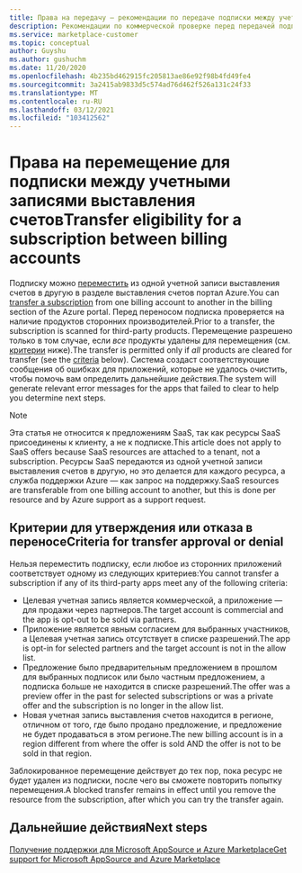 ```yaml
---
title: Права на передачу — рекомендации по передаче подписки между учетными записями выставления счетов, Azure Marketplace
description: Рекомендации по коммерческой проверке перед передачей подписки между учетными записями выставления счетов в портал Azure.
ms.service: marketplace-customer
ms.topic: conceptual
author: Guyshu
ms.author: gushuchm
ms.date: 11/20/2020
ms.openlocfilehash: 4b235bd462915fc205813ae86e92f98b4fd49fe4
ms.sourcegitcommit: 3a2415ab9833d5c574ad76d462f526a131c24f33
ms.translationtype: MT
ms.contentlocale: ru-RU
ms.lasthandoff: 03/12/2021
ms.locfileid: "103412562"
---
```

# <a name="transfer-eligibility-for-a-subscription-between-billing-accounts"></a><span data-ttu-id="f7fb4-103">Права на перемещение для подписки между учетными записями выставления счетов</span><span class="sxs-lookup"><span data-stu-id="f7fb4-103">Transfer eligibility for a subscription between billing accounts</span></span>

<span data-ttu-id="f7fb4-104">Подписку можно [переместить](/azure/cost-management-billing/understand/subscription-transfer) из одной учетной записи выставления счетов в другую в разделе выставления счетов портал Azure.</span><span class="sxs-lookup"><span data-stu-id="f7fb4-104">You can [transfer a subscription](/azure/cost-management-billing/understand/subscription-transfer) from one billing account to another in the billing section of the Azure portal.</span></span> <span data-ttu-id="f7fb4-105">Перед переносом подписка проверяется на наличие продуктов сторонних производителей.</span><span class="sxs-lookup"><span data-stu-id="f7fb4-105">Prior to a transfer, the subscription is scanned for third-party products.</span></span> <span data-ttu-id="f7fb4-106">Перемещение разрешено только в том случае, если *все* продукты удалены для перемещения (см. [критерии](#criteria-for-transfer-approval-or-denial) ниже).</span><span class="sxs-lookup"><span data-stu-id="f7fb4-106">The transfer is permitted only if *all* products are cleared for transfer (see the [criteria](#criteria-for-transfer-approval-or-denial) below).</span></span> <span data-ttu-id="f7fb4-107">Система создаст соответствующие сообщения об ошибках для приложений, которые не удалось очистить, чтобы помочь вам определить дальнейшие действия.</span><span class="sxs-lookup"><span data-stu-id="f7fb4-107">The system will generate relevant error messages for the apps that failed to clear to help you determine next steps.</span></span>

> [!NOTE]
> <span data-ttu-id="f7fb4-108">Эта статья не относится к предложениям SaaS, так как ресурсы SaaS присоединены к клиенту, а не к подписке.</span><span class="sxs-lookup"><span data-stu-id="f7fb4-108">This article does not apply to SaaS offers because SaaS resources are attached to a tenant, not a subscription.</span></span> <span data-ttu-id="f7fb4-109">Ресурсы SaaS передаются из одной учетной записи выставления счетов в другую, но это делается для каждого ресурса, а служба поддержки Azure — как запрос на поддержку.</span><span class="sxs-lookup"><span data-stu-id="f7fb4-109">SaaS resources are transferable from one billing account to another, but this is done per resource and by Azure support as a support request.</span></span>

## <a name="criteria-for-transfer-approval-or-denial"></a><span data-ttu-id="f7fb4-110">Критерии для утверждения или отказа в переносе</span><span class="sxs-lookup"><span data-stu-id="f7fb4-110">Criteria for transfer approval or denial</span></span>

<span data-ttu-id="f7fb4-111">Нельзя переместить подписку, если любое из сторонних приложений соответствует одному из следующих критериев:</span><span class="sxs-lookup"><span data-stu-id="f7fb4-111">You cannot transfer a subscription if any of its third-party apps meet any of the following criteria:</span></span>

- <span data-ttu-id="f7fb4-112">Целевая учетная запись является коммерческой, а приложение — для продажи через партнеров.</span><span class="sxs-lookup"><span data-stu-id="f7fb4-112">The target account is commercial and the app is opt-out to be sold via partners.</span></span>
- <span data-ttu-id="f7fb4-113">Приложение является явным согласием для выбранных участников, а Целевая учетная запись отсутствует в списке разрешений.</span><span class="sxs-lookup"><span data-stu-id="f7fb4-113">The app is opt-in for selected partners and the target account is not in the allow list.</span></span>
- <span data-ttu-id="f7fb4-114">Предложение было предварительным предложением в прошлом для выбранных подписок или было частным предложением, а подписка больше не находится в списке разрешений.</span><span class="sxs-lookup"><span data-stu-id="f7fb4-114">The offer was a preview offer in the past for selected subscriptions or was a private offer and the subscription is no longer in the allow list.</span></span>
- <span data-ttu-id="f7fb4-115">Новая учетная запись выставления счетов находится в регионе, отличном от того, где было продано предложение, и предложение не будет продаваться в этом регионе.</span><span class="sxs-lookup"><span data-stu-id="f7fb4-115">The new billing account is in a region different from where the offer is sold AND the offer is not to be sold in that region.</span></span>

<span data-ttu-id="f7fb4-116">Заблокированное перемещение действует до тех пор, пока ресурс не будет удален из подписки, после чего вы сможете повторить попытку перемещения.</span><span class="sxs-lookup"><span data-stu-id="f7fb4-116">A blocked transfer remains in effect until you remove the resource from the subscription, after which you can try the transfer again.</span></span>

## <a name="next-steps"></a><span data-ttu-id="f7fb4-117">Дальнейшие действия</span><span class="sxs-lookup"><span data-stu-id="f7fb4-117">Next steps</span></span>

[<span data-ttu-id="f7fb4-118">Получение поддержки для Microsoft AppSource и Azure Marketplace</span><span class="sxs-lookup"><span data-stu-id="f7fb4-118">Get support for Microsoft AppSource and Azure Marketplace</span></span>](get-support.md)

